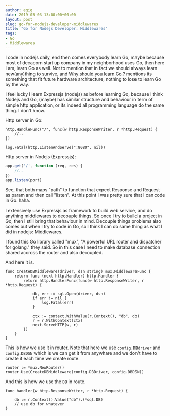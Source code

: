 ```yaml
---
author: egig
date: 2019-05-03 13:00:00+00:00
layout: post
slug: go-for-nodejs-developer-middlewares
title: "Go for Nodejs Developer: Middlewares"
tags:
- Go
- Middlewares
---
```


I code in nodejs daily, end then comes everybody learn Go, maybe because most of decacorn start up company in my neighborhood uses Go, then here I am, learn Go as well. Not to mention that in fact we should always learn new(any)thing to survive, and [Why should you learn Go ?](https://medium.com/@kevalpatel2106/why-should-you-learn-go-f607681fad65) mentions its something that fit future hardware architecture, nothing to lose to learn Go by the way.<!-- more -->

I feel lucky I learn Expressjs (nodejs) as before learning Go, because  I think Nodejs and Go, (maybe) has similar structure and behaviour in term of simple http application, or its indeed all programming language do the same thing. I don't know.

Http server in Go:

```golang
http.HandleFunc("/", func(w http.ResponseWriter, r *http.Request) {
	//..
})

log.Fatal(http.ListenAndServe(":8080", nil))
```

Http server in Nodejs (Expressjs):

```javascript
app.get('/', function (req, res) {
	//..
})
app.listen(port)
```

See, that both maps "path" to function that expect Response and Request as param and then call "listen". At this point I was pretty sure that I can code in Go. haha.


I extensively use Expressjs as framework to build web service, and do anything middlewares to decouple things. So once I try to build a project in Go, then I still bring that behaviour in mind. Decouple things problems also comes out when I try to code in Go, so I think I can do same thing as what I did in nodejs: Middlewares.

I found this Go library called "mux", "A powerful URL router and dispatcher for golang." they said. So in this case I need to make database connection shared accross the router and also decoupled.

And here it is.

```golang
func CreateDBMiddleware(driver, dsn string) mux.MiddlewareFunc {
	return func (next http.Handler) http.Handler {
		return http.HandlerFunc(func(w http.ResponseWriter, r *http.Request) {

			db, err := sql.Open(driver, dsn)
			if err != nil {
				log.Fatal(err)
			}

			ctx := context.WithValue(r.Context(), "db", db)
			r = r.WithContext(ctx)
			next.ServeHTTP(w, r)
		})
	}
}
```


This is how we use it in router. Note that here we use `config.DBdriver` and `config.DBDSN` which is we can get it from anywhare and we don't have to create it each time we create route.

```golang
router := *mux.NewRouter()
router.Use(CreateDBMiddleware(config.DBDriver, config.DBDSN))
```

And this is how we use the `DB` in route.

```golang
func handler(w http.ResponseWriter, r *http.Request) {

	db := r.Context().Value("db").(*sql.DB)
	// use db for whatever
}
```

